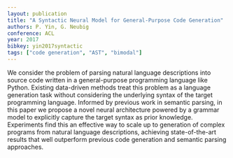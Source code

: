```yaml
---
layout: publication
title: "A Syntactic Neural Model for General-Purpose Code Generation"
authors: P. Yin, G. Neubig
conference: ACL
year: 2017
bibkey: yin2017syntactic
tags: ["code generation", "AST", "bimodal"]
---
```

We consider the problem of parsing natural language descriptions into source code
written in a general-purpose programming
language like Python. Existing data-driven methods treat this problem as a language generation task without considering
the underlying syntax of the target programming language. Informed by previous work in semantic parsing, in this paper we propose a novel neural architecture
powered by a grammar model to explicitly
capture the target syntax as prior knowledge. Experiments find this an effective
way to scale up to generation of complex
programs from natural language descriptions, achieving state-of-the-art results that
well outperform previous code generation
and semantic parsing approaches.
